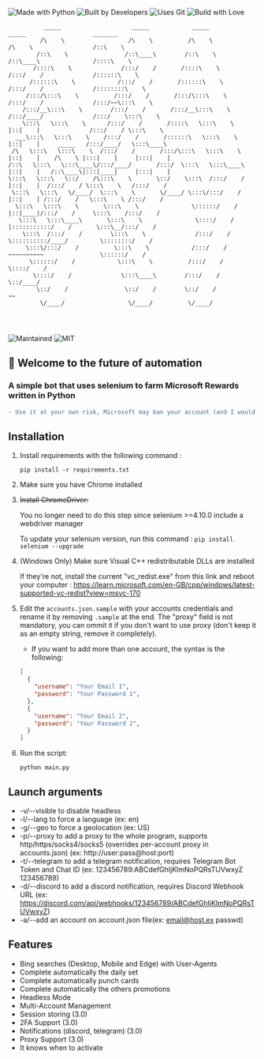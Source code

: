 ![Made with Python](https://forthebadge.com/images/badges/made-with-python.svg)
![Built by Developers](http://ForTheBadge.com/images/badges/built-by-developers.svg)
![Uses Git](http://ForTheBadge.com/images/badges/uses-git.svg)
![Build with Love](http://ForTheBadge.com/images/badges/built-with-love.svg)

```ascii                                                                                                                
          _____                    _____            _____                    _____                   _______         
         /\    \                  /\    \          /\    \                  /\    \                 /::\    \        
        /::\    \                /::\____\        /::\    \                /::\____\               /::::\    \       
       /::::\    \              /:::/    /       /::::\    \              /:::/    /              /::::::\    \      
      /::::::\    \            /:::/    /       /::::::\    \            /:::/    /              /::::::::\    \     
     /:::/\:::\    \          /:::/    /       /:::/\:::\    \          /:::/    /              /:::/~~\:::\    \    
    /:::/__\:::\    \        /:::/    /       /:::/__\:::\    \        /:::/____/              /:::/    \:::\    \   
    \:::\   \:::\    \      /:::/    /       /::::\   \:::\    \       |::|    |              /:::/    / \:::\    \  
  ___\:::\   \:::\    \    /:::/    /       /::::::\   \:::\    \      |::|    |     _____   /:::/____/   \:::\____\ 
 /\   \:::\   \:::\    \  /:::/    /       /:::/\:::\   \:::\    \     |::|    |    /\    \ |:::|    |     |:::|    |
/::\   \:::\   \:::\____\/:::/____/       /:::/  \:::\   \:::\____\    |::|    |   /::\____\|:::|____|     |:::|    |
\:::\   \:::\   \::/    /\:::\    \       \::/    \:::\  /:::/    /    |::|    |  /:::/    / \:::\    \   /:::/    / 
 \:::\   \:::\   \/____/  \:::\    \       \/____/ \:::\/:::/    /     |::|    | /:::/    /   \:::\    \ /:::/    /  
  \:::\   \:::\    \       \:::\    \               \::::::/    /      |::|____|/:::/    /     \:::\    /:::/    /   
   \:::\   \:::\____\       \:::\    \               \::::/    /       |:::::::::::/    /       \:::\__/:::/    /    
    \:::\  /:::/    /        \:::\    \              /:::/    /        \::::::::::/____/         \::::::::/    /     
     \:::\/:::/    /          \:::\    \            /:::/    /          ~~~~~~~~~~                \::::::/    /      
      \::::::/    /            \:::\    \          /:::/    /                                      \::::/    /       
       \::::/    /              \:::\____\        /:::/    /                                        \::/____/        
        \::/    /                \::/    /        \::/    /                                          ~~              
         \/____/                  \/____/          \/____/                                                           
                                                                                                                     
                                           
  
```

![Maintained](https://img.shields.io/badge/Maintained%3F-yes-green.svg?style=for-the-badge)
![MIT](https://img.shields.io/badge/License-MIT-blue.svg?style=for-the-badge)

## :wave: Welcome to the future of automation

### A simple bot that uses selenium to farm Microsoft Rewards written in Python

```diff
- Use it at your own risk, Microsoft may ban your account (and I would not be responsible for it)
```

## Installation

1. Install requirements with the following command :

   `pip install -r requirements.txt`

2. Make sure you have Chrome installed

3. ~~Install ChromeDriver:~~

   You no longer need to do this step since selenium >=4.10.0 include a webdriver manager

   To update your selenium version, run this command : `pip install selenium --upgrade`

4. (Windows Only) Make sure Visual C++ redistributable DLLs are installed

   If they're not, install the current "vc_redist.exe" from this link and reboot your computer : https://learn.microsoft.com/en-GB/cpp/windows/latest-supported-vc-redist?view=msvc-170

5. Edit the `accounts.json.sample` with your accounts credentials and rename it by removing `.sample` at the end. The "proxy" field is not mandatory, you can ommit it if you don't want to use proxy (don't keep it as an empty string, remove it completely).

   - If you want to add more than one account, the syntax is the following:

   ```json
   [
     {
       "username": "Your Email 1",
       "password": "Your Password 1",
     },
     {
       "username": "Your Email 2",
       "password": "Your Password 2",
     }
   ]
   ```

6. Run the script:

   `python main.py`

## Launch arguments

- -v/--visible to disable headless
- -l/--lang to force a language (ex: en)
- -g/--geo to force a geolocation (ex: US)
- -p/--proxy to add a proxy to the whole program, supports http/https/socks4/socks5 (overrides per-account proxy in accounts.json) (ex: http://user:pass@host:port)
- -t/--telegram to add a telegram notification, requires Telegram Bot Token and Chat ID (ex: 123456789:ABCdefGhIjKlmNoPQRsTUVwxyZ 123456789)
- -d/--discord to add a discord notification, requires Discord Webhook URL (ex: https://discord.com/api/webhooks/123456789/ABCdefGhIjKlmNoPQRsTUVwxyZ)
- -a/--add an account on account.json file(ex: email@host.ex passwd)

## Features

- Bing searches (Desktop, Mobile and Edge) with User-Agents
- Complete automatically the daily set
- Complete automatically punch cards
- Complete automatically the others promotions
- Headless Mode
- Multi-Account Management
- Session storing (3.0)
- 2FA Support (3.0)
- Notifications (discord, telegram) (3.0)
- Proxy Support (3.0)
- It knows when to activate 

